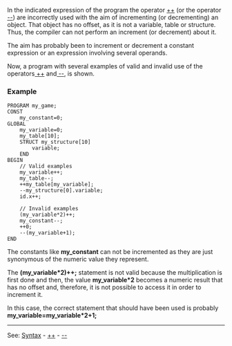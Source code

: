 In the indicated expression of the program the operator [ ++](plusplus.md) (or the operator[ --](minusminus.md)) are incorrectly used with the aim of incrementing (or decrementing) an object. That object has no offset, as it is not a variable, table or structure. Thus, the compiler can not perform an increment (or decrement) about it.

The aim has probably been to increment or decrement a constant expression or an expression involving several operands.

Now, a program with several examples of valid and invalid use of the operators[ ++](plusplus.md) and[ --](minusminus.md), is shown.

### Example
```
PROGRAM my_game;
CONST
    my_constant=0;
GLOBAL
    my_variable=0;
    my_table[10];
    STRUCT my_structure[10]
        variable;
    END
BEGIN
    // Valid examples
    my_variable++;
    my_table--;
    ++my_table[my_variable];
    --my_structure[0].variable;
    id.x++;

    // Invalid examples
    (my_variable*2)++;
    my_constant--;
    ++0;
    --(my_variable+1);
END
```


The constants like **my_constant** can not be incremented as they are just synonymous of the numeric value they represent.

The **(my_variable*2)++;** statement is not valid because the
multiplication is first done and then, the value **my_variable*2** becomes a numeric result that has no offset and, therefore, it is not possible to access it in order to increment it.

In this case, the correct statement that should have been used is probably **my_variable=my_variable*2+1;**

---------------------------------------
See: [Syntax](syntax_of_a_programdot.md) - [++](plusplus.md) - [--](minusminus.md)

